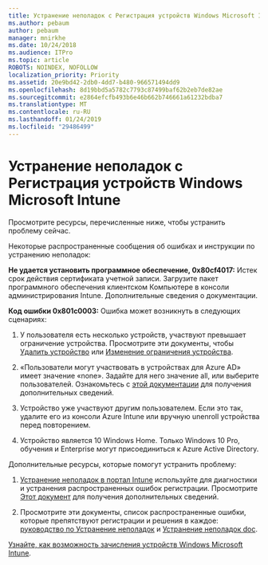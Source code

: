 ```yaml
---
title: Устранение неполадок с Регистрация устройств Windows Microsoft Intune
ms.author: pebaum
author: pebaum
manager: mnirkhe
ms.date: 10/24/2018
ms.audience: ITPro
ms.topic: article
ROBOTS: NOINDEX, NOFOLLOW
localization_priority: Priority
ms.assetid: 20e9bd42-2db0-4dd7-b480-966571494dd9
ms.openlocfilehash: 8d19bbd5a5782c7793c87499baf62b2eb7de82ae
ms.sourcegitcommit: e2864efcfb493b6e46b662b746661a61232bdba7
ms.translationtype: MT
ms.contentlocale: ru-RU
ms.lasthandoff: 01/24/2019
ms.locfileid: "29486499"
---
```

# <a name="troubleshoot-issues-with-enrolling-windows-devices-in-microsoft-intune"></a>Устранение неполадок с Регистрация устройств Windows Microsoft Intune

Просмотрите ресурсы, перечисленные ниже, чтобы устранить проблему сейчас. 
  
Некоторые распространенные сообщения об ошибках и инструкции по устранению неполадок:
  
 **Не удается установить программное обеспечение, 0x80cf4017:** Истек срок действия сертификата учетной записи. Загрузите пакет программного обеспечения клиентском Компьютере в консоли администрирования Intune. Дополнительные сведения о документации. 
  
 **Код ошибки 0x801c0003:** Ошибка может возникнуть в следующих сценариях: 
  
1. У пользователя есть несколько устройств, участвуют превышает ограничение устройства. Просмотрите эти документы, чтобы [Удалить устройство](https://docs.microsoft.com/en-us/intune/devices-wipe) или [Изменение ограничения устройства](https://docs.microsoft.com/en-us/intune/enrollment-restrictions-set#set-device-limit-restrictions).
    
2. «Пользователи могут участвовать в устройствах для Azure AD» имеет значение «none». Задайте для него значение all, или выберите пользователей. Ознакомьтесь с [этой документации](https://docs.microsoft.com/en-us/azure/active-directory/device-management-azure-portal#configure-device-settings) для получения дополнительных сведений. 
    
3. Устройство уже участвуют другим пользователем. Если это так, удалите его из консоли Azure Intune или вручную unenroll устройства перед повторением.
    
4. Устройство является 10 Windows Home. Только Windows 10 Pro, обучения и Enterprise могут присоединиться к Azure Active Directory.
    
Дополнительные ресурсы, которые помогут устранить проблему:
  
1. [Устранение неполадок в портал Intune](https://devicemanagement.microsoft.com/#blade/Microsoft_Intune_DeviceSettings/TroubleshootBlade) используйте для диагностики и устранения распространенных ошибок регистрации. Просмотрите [Этот документ](https://docs.microsoft.com/en-us/intune/help-desk-operators) для получения дополнительных сведений. 
    
2. Просмотрите эти документы, список распространенные ошибки, которые препятствуют регистрации и решения в каждое: [руководство по Устранение неполадок](https://support.microsoft.com/en-us/help/4089533/troubleshooting-windows-device-enrollment-problems-in-microsoft-intune) и [Устранение неполадок doc](https://docs.microsoft.com/en-us/intune-classic/troubleshoot/troubleshoot-device-enrollment-in-intune).
    
[Узнайте, как возможность зачисления устройств Windows Microsoft Intune](https://docs.microsoft.com/en-us/intune/windows-enroll).
  

